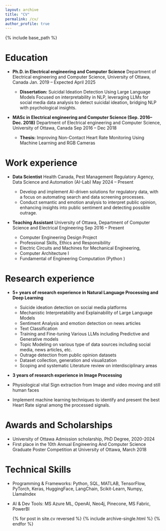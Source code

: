 ```yaml
---
layout: archive
title: "CV"
permalink: /cv/
author_profile: true
---
```


{% include base_path %}


Education
======
* **Ph.D. in Electrical engineering and Computer Science** 
  Department of Electrical engineering and Computer Science,
  University of Ottawa, Canada
  Jan. 2019 – Expected April 2025
    *	**Dissertation:** Suicidal Ideation Detection Using Large Language Models
Focused on interpretability in NLP, leveraging LLMs for social media data analysis to detect suicidal ideation, bridging NLP with psychological insights.

* **MASc in Electrical engineering and Computer Science (Sep. 2016– Dec. 2018)**
  Department of Electrical engineering and Computer Science,
  University of Ottawa, Canada
  Sep 2016 – Dec 2018
    * **Thesis:** Improving Non-Contact Heart Rate Monitoring Using Machine Learning and RGB Cameras

Work experience
======
* **Data Scientist** 
  Health Canada, Pest Management Regulatory Agency, Data Science and Automation (AI-Lab)
  May 2024 – Present
  *  Develop and implement AI-driven solutions for regulatory data, with a focus on automating search and data screening   processes.
  * Conduct semantic and emotion analysis to interpret public opinion, enhancing insights into public sentiment and detecting possible outrage.


* **Teaching Assistant**
University of Ottawa, Department of Computer Science and Electrical Engineering
Sep 2016 – Present
  *	Computer Engineering Design Project
  *	Professional Skills, Ethics and Responsibility
  *	Electric Circuits and Machines for Mechanical Engineering,
  *	Computer Architecture I
  *	Fundamental of Engineering Computation (Python )


Research experience
======
* **5+ years of research experience in Natural Language Processing and Deep Learning**

  *	Suicide ideation detection on social media platforms  
  *	Mechanistic Interpretability and Explainability of Large Language Models
  *	Sentiment Analysis and emotion detection on news articles 
  *	Text Classification
  *	Training and Fine-tuning Various LLMs including Predictive and Generative models
  *	Topic Modeling on various type of data sources including social media, news articles, etc. 
  *	Outrage detection from public opinion datasets
  *	Dataset collection, generation and visualization
  *	Scoping and systematic Literature review on interdisciplinary areas 

*	**3 years of research experience in Image Processing**
  *	Physiological vital Sign extraction from Image and video moving and still human faces
  *	Implement machine learning techniques to identify and present the best Heart Rate signal among the processed signals.

Awards and Scholarships
======
* University of Ottawa Admission scholarship, PhD Degree, 2020-2024
*	First place in the 10th Annual Engineering And Computer Science Graduate Poster Competition at University of Ottawa, March 2018



Technical Skills
======
* Programming & Frameworks:
  Python, SQL, MATLAB, TensorFlow, PyTorch, Keras, HuggingFace, LangChain, Scikit-Learn, Numpy, LlamaIndex

* AI & Dev Tools:
  MS Azure ML, OpenAI, Neo4j, Pinecone, MS Fabric, PowerBI

    {% for post in site.cv reversed %}
  {% include archive-single.html %}
{% endfor %}



